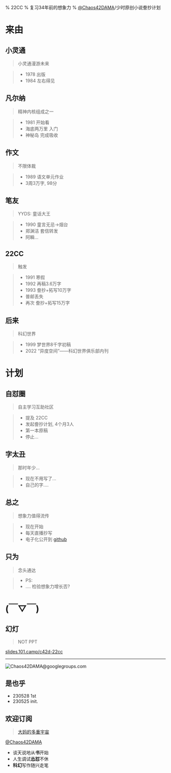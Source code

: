 % 22CC
% 复习34年前的想象力
% [@Chaos42DAMA](https://www.youtube.com/@Chaos42DAMA)/少时原创小说誊抄计划

# 来由


## 小灵通
> 小灵通漫游未来

>- 1978 出版
>- 1984 左右得见

## 凡尔纳
> 精神内核组成之一

>- 1981 开始看
>- 海底两万里 入门
>- 神秘岛 完成吸收

## 作文
> 不限体裁

>- 1989 语文单元作业
>- 3周3万字, 98分

## 笔友
> YYDS: 童话大王

>- 1990 童言无忌->烟台
>- 郑渊洁 套信转发
>- 阿瞬...

## 22CC
> 触发

>- 1991 寒假
>- 1992 再稿3.6万字
>- 1993 誊抄+拓写10万字
>- 普邮丢失
>- 再次 誊抄+拓写15万字

## 后来
> 科幻世界

>- 1999 梦世界8千字初稿
>- 2022 “异度空间”——科幻世界俱乐部内刊

# 计划


## 自怼圈
> 自主学习互助社区

>- 提及 22CC
>- 发起誊抄计划, 4个月3人
>- 第一本原稿
>- 停止...

## 字太丑
> 那时年少...

>- 现在不用写了...
>- 自己的字....

## 总之
> 想象力值得流传

>- 现在开始
>- 每天直播抄写
>- 电子化公开到 [github](https://github.com/OpenBookProjects/22cc)

## 只为
> 念头通达

>- PS:
>- .... 检验想象力增长否?

# (￣▽￣)


## 幻灯
> NOT PPT

[slides.101.camp/c42d-22cc](https://slides.101.camp/c42d-22cc.html)


-------

![Chaos**42**DAMA@**g**oo**g**le**g**roup**s**.com](http://org.up.zoomquiet.top/omc/res/KEEP/kcn_ask-dama.jpg!/fh/420)

## 是也乎


- 230528 1st
- 230525 init.

## 欢迎订阅
> [大妈的多重宇宙](https://www.youtube.com/@Chaos42DAMA)

[@Chaos42DAMA](https://www.youtube.com/@Chaos42DAMA)

- 谈天说地从**书**开始
- 人生调试**怂怼**不休
- **科幻**写作随兴走笔

